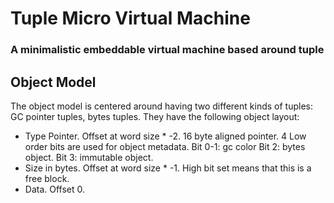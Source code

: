 # Tuple Micro Virtual Machine
### A minimalistic embeddable virtual machine based around tuple

## Object Model
The object model is centered around having two different kinds of tuples: GC pointer tuples, bytes tuples. They have the following object layout:

- Type Pointer. Offset at word size * -2. 16 byte aligned pointer. 4 Low order bits are used for object metadata.
    Bit 0-1: gc color
    Bit 2: bytes object.
    Bit 3: immutable object.
- Size in bytes. Offset at word size * -1. High bit set means that this is a free block.
- Data. Offset 0.
